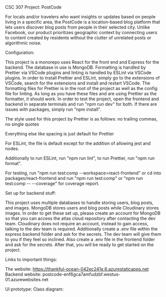 CSC 307 Project: PostCode

For locals and/or travelers who want insights or updates based on people living in a specific area, the PostCode is a location-based blog platform that lets users discover blog posts from people in their selected city. Unlike Facebook, our product prioritizes geographic context by connecting users to content created by residents without the clutter of unrelated posts or algorithmic noise.

Configuration:

This project is a monorepo uses React for the front end and Express for the backend. The database in use is MongoDB. Formatting is handled by Prettier via VSCode plugins and linting is handled by ESLint via VSCode plugins. In order to install Prettier and ESLint, simply go to the extensions of VSCode, search for the extensions and install and restart VSCode. The formatting files for Prettier is in the root of the project as well as the config file for linting. As long as you have these files and are using Prettier as the formatter, it should work. In order to test the project, open the frontend and backend in separate terminals and run "npm run dev" for both. If there are issues with packages, simply run "npm install".

The style used for this project by Prettier is as follows: no trailing commas, no single quotes

Everything else like spacing is just default for Prettier

For ESLint, the file is default except for the addition of allowing jest and nodes.

Additionally to run ESLint, run "npm run lint", to run Prettier, run "npm run format".

For testing, run "npm run test:comp --workspace=react-frontend" or cd into packages/react-frontend and run "npm run test:comp" or "npm run test:comp -- --coverage" for coverage report.

Set up for backend stuff:

This project uses multiple databases to handle storing users, blog posts, and images. MongoDB stores users and blog posts while Cloudinary stores images. In order to get these set up, please create an account for MongoDB so that you can access the atlas cloud repository after contacting the dev team. Cloudinary does not require an account, instead to gain access, talking to the dev team is required. Additionally create a .env file within the express backend folder and ask for the secrets. The dev team will give them to you if they feel so inclined. Also create a .env file in the frontend folder and ask for the secrets. After that, you will be ready to get started on the project.

Links to important things:

The website: https://thankful-ocean-042ec241e.6.azurestaticapps.net
Backend website: postcode-enf6gca7amfudzbf.westus-01.azurewebsites.net

UI prototype:
Class diagram:
